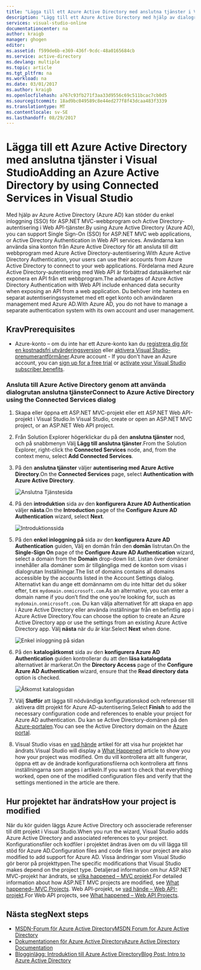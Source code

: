 ```yaml
---
title: "Lägga till ett Azure Active Directory med anslutna tjänster i Visual Studio | Microsoft Docs"
description: "Lägg till ett Azure Active Directory med hjälp av dialogrutan Visual Studio Lägg till anslutna tjänster"
services: visual-studio-online
documentationcenter: na
author: kraigb
manager: ghogen
editor: 
ms.assetid: f599de6b-e369-436f-9cdc-48a0165684cb
ms.service: active-directory
ms.devlang: multiple
ms.topic: article
ms.tgt_pltfrm: na
ms.workload: na
ms.date: 03/01/2017
ms.author: kraigb
ms.openlocfilehash: a767c93fb271f3aa33d9556c69c511bcac7cb0d5
ms.sourcegitcommit: 18ad9bc049589c8e44ed277f8f43dcaa483f3339
ms.translationtype: MT
ms.contentlocale: sv-SE
ms.lasthandoff: 08/29/2017
---
```

# <a name="adding-an-azure-active-directory-by-using-connected-services-in-visual-studio"></a><span data-ttu-id="3280e-103">Lägga till ett Azure Active Directory med anslutna tjänster i Visual Studio</span><span class="sxs-lookup"><span data-stu-id="3280e-103">Adding an Azure Active Directory by using Connected Services in Visual Studio</span></span>
<span data-ttu-id="3280e-104">Med hjälp av Azure Active Directory (Azure AD) kan stöder du enkel inloggning (SSO) för ASP.NET MVC-webbprogram och Active Directory-autentisering i Web API-tjänster.</span><span class="sxs-lookup"><span data-stu-id="3280e-104">By using Azure Active Directory (Azure AD), you can support Single Sign-On (SSO) for ASP.NET MVC web applications, or Active Directory Authentication in Web API services.</span></span> <span data-ttu-id="3280e-105">Användarna kan använda sina konton från Azure Active Directory för att ansluta till ditt webbprogram med Azure Active Directory-autentisering.</span><span class="sxs-lookup"><span data-stu-id="3280e-105">With Azure Active Directory Authentication, your users can use their accounts from Azure Active Directory to connect to your web applications.</span></span> <span data-ttu-id="3280e-106">Fördelarna med Azure Active Directory-autentisering med Web API är förbättrad datasäkerhet när exponera en API från ett webbprogram.</span><span class="sxs-lookup"><span data-stu-id="3280e-106">The advantages of Azure Active Directory Authentication with Web API include enhanced data security when exposing an API from a web application.</span></span> <span data-ttu-id="3280e-107">Du behöver inte hantera en separat autentiseringssystemet med ett eget konto och användaren management med Azure AD.</span><span class="sxs-lookup"><span data-stu-id="3280e-107">With Azure AD, you do not have to manage a separate authentication system with its own account and user management.</span></span>

## <a name="prerequisites"></a><span data-ttu-id="3280e-108">Krav</span><span class="sxs-lookup"><span data-stu-id="3280e-108">Prerequisites</span></span>
- <span data-ttu-id="3280e-109">Azure-konto – om du inte har ett Azure-konto kan du [registrera dig för en kostnadsfri utvärderingsversion](https://azure.microsoft.com/pricing/free-trial/?WT.mc_id=A261C142F) eller [aktivera Visual Studio-prenumerantförmåner](https://azure.microsoft.com/pricing/member-offers/msdn-benefits-details/?WT.mc_id=A261C142F).</span><span class="sxs-lookup"><span data-stu-id="3280e-109">Azure account - If you don't have an Azure account, you can [sign up for a free trial](https://azure.microsoft.com/pricing/free-trial/?WT.mc_id=A261C142F) or [activate your Visual Studio subscriber benefits](https://azure.microsoft.com/pricing/member-offers/msdn-benefits-details/?WT.mc_id=A261C142F).</span></span>

### <a name="connect-to-azure-active-directory-using-the-connected-services-dialog"></a><span data-ttu-id="3280e-110">Ansluta till Azure Active Directory genom att använda dialogrutan anslutna tjänster</span><span class="sxs-lookup"><span data-stu-id="3280e-110">Connect to Azure Active Directory using the Connected Services dialog</span></span>
1. <span data-ttu-id="3280e-111">Skapa eller öppna ett ASP.NET MVC-projekt eller ett ASP.NET Web API-projekt i Visual Studio.</span><span class="sxs-lookup"><span data-stu-id="3280e-111">In Visual Studio, create or open an ASP.NET MVC project, or an ASP.NET Web API project.</span></span>

1. <span data-ttu-id="3280e-112">Från Solution Explorer högerklickar du på den **anslutna tjänster** nod, och på snabbmenyn Välj **Lägg till anslutna tjänster**.</span><span class="sxs-lookup"><span data-stu-id="3280e-112">From the Solution Explorer, right-click the **Connected Services** node, and, from the context menu, select **Add Connected Services**.</span></span>

1. <span data-ttu-id="3280e-113">På den **anslutna tjänster** väljer **autentisering med Azure Active Directory**.</span><span class="sxs-lookup"><span data-stu-id="3280e-113">On the **Connected Services** page, select **Authentication with Azure Active Directory**.</span></span>
   
    ![Anslutna Tjänstesida](./media/vs-azure-tools-connected-services-add-active-directory/connected-services-add-active-directory.png)

1. <span data-ttu-id="3280e-115">På den **introduktion** sida av den **konfigurera Azure AD Authentication** väljer **nästa**.</span><span class="sxs-lookup"><span data-stu-id="3280e-115">On the **Introduction** page of the **Configure Azure AD Authentication** wizard, select **Next**.</span></span>
   
    ![Introduktionssida](./media/vs-azure-tools-connected-services-add-active-directory/configure-azure-ad-wizard-1.png)

1. <span data-ttu-id="3280e-117">På den **enkel inloggning på** sida av den **konfigurera Azure AD Authentication** guiden, Välj en domän från den **domän** listrutan.</span><span class="sxs-lookup"><span data-stu-id="3280e-117">On the **Single-Sign On** page of the **Configure Azure AD Authentication** wizard, select a domain from the **Domain** drop-down list.</span></span> <span data-ttu-id="3280e-118">Listan över domäner innehåller alla domäner som är tillgängliga med de konton som visas i dialogrutan Inställningar.</span><span class="sxs-lookup"><span data-stu-id="3280e-118">The list of domains contains all domains accessible by the accounts listed in the Account Settings dialog.</span></span> <span data-ttu-id="3280e-119">Alternativt kan du ange ett domännamn om du inte hittar det du söker efter, t.ex `mydomain.onmicrosoft.com`.</span><span class="sxs-lookup"><span data-stu-id="3280e-119">As an alternative, you can enter a domain name if you don’t find the one you’re looking for, such as `mydomain.onmicrosoft.com`.</span></span> <span data-ttu-id="3280e-120">Du kan välja alternativet för att skapa en app i Azure Active Directory eller använda inställningar från en befintlig app i Azure Active Directory.</span><span class="sxs-lookup"><span data-stu-id="3280e-120">You can choose the option to create an Azure Active Directory app or use the settings from an existing Azure Active Directory app.</span></span> <span data-ttu-id="3280e-121">Välj **nästa** när du är klar.</span><span class="sxs-lookup"><span data-stu-id="3280e-121">Select **Next** when done.</span></span>
   
    ![Enkel inloggning på sidan](./media/vs-azure-tools-connected-services-add-active-directory/configure-azure-ad-wizard-2.png)

1. <span data-ttu-id="3280e-123">På den **katalogåtkomst** sida av den **konfigurera Azure AD Authentication** guiden kontrollerar du att den **läsa katalogdata** alternativet är markerat.</span><span class="sxs-lookup"><span data-stu-id="3280e-123">On the **Directory Access** page of the **Configure Azure AD Authentication** wizard, ensure that the **Read directory data** option is checked.</span></span> 
   
    ![Åtkomst katalogsidan](./media/vs-azure-tools-connected-services-add-active-directory/configure-azure-ad-wizard-3.png)

1. <span data-ttu-id="3280e-125">Välj **Slutför** att lägga till nödvändiga konfigurationskod och referenser till aktivera ditt projekt för Azure AD-autentisering.</span><span class="sxs-lookup"><span data-stu-id="3280e-125">Select **Finish** to add the necessary configuration code and references to enable your project for Azure AD authentication.</span></span> <span data-ttu-id="3280e-126">Du kan se Active Directory-domänen på den [Azure-portalen](http://go.microsoft.com/fwlink/p/?LinkID=525040).</span><span class="sxs-lookup"><span data-stu-id="3280e-126">You can see the Active Directory domain on the [Azure portal](http://go.microsoft.com/fwlink/p/?LinkID=525040).</span></span>

1. <span data-ttu-id="3280e-127">Visual Studio visas en [vad hände](#how-your-project-is-modified) artikel för att visa hur projektet har ändrats.</span><span class="sxs-lookup"><span data-stu-id="3280e-127">Visual Studio will display a [What Happened](#how-your-project-is-modified) article to show you how your project was modified.</span></span> <span data-ttu-id="3280e-128">Om du vill kontrollera att allt fungerar, öppna ett av de ändrade konfigurationsfilerna och kontrollera att finns inställningarna som anges i artikeln.</span><span class="sxs-lookup"><span data-stu-id="3280e-128">If you want to check that everything worked, open one of the modified configuration files and verify that the settings mentioned in the article are there.</span></span> 

## <a name="how-your-project-is-modified"></a><span data-ttu-id="3280e-129">Hur projektet har ändrats</span><span class="sxs-lookup"><span data-stu-id="3280e-129">How your project is modified</span></span>
<span data-ttu-id="3280e-130">När du kör guiden läggs Azure Active Directory och associerade referenser till ditt projekt i Visual Studio.</span><span class="sxs-lookup"><span data-stu-id="3280e-130">When you run the wizard, Visual Studio adds Azure Active Directory and associated references to your project.</span></span> <span data-ttu-id="3280e-131">Konfigurationsfiler och kodfiler i projektet ändras även om du vill lägga till stöd för Azure AD.</span><span class="sxs-lookup"><span data-stu-id="3280e-131">Configuration files and code files in your project are also modified to add support for Azure AD.</span></span> <span data-ttu-id="3280e-132">Vissa ändringar som Visual Studio gör beror på projekttypen.</span><span class="sxs-lookup"><span data-stu-id="3280e-132">The specific modifications that Visual Studio makes depend on the project type.</span></span> <span data-ttu-id="3280e-133">Detaljerad information om hur ASP.NET MVC-projekt har ändrats, se [vilka happened – MVC projekt](http://go.microsoft.com/fwlink/p/?LinkID=513809).</span><span class="sxs-lookup"><span data-stu-id="3280e-133">For detailed information about how ASP.NET MVC projects are modified, see [What happened– MVC Projects](http://go.microsoft.com/fwlink/p/?LinkID=513809).</span></span> <span data-ttu-id="3280e-134">Web API-projekt, se [vad hände – Web API-projekt](http://go.microsoft.com/fwlink/p/?LinkId=513810).</span><span class="sxs-lookup"><span data-stu-id="3280e-134">For Web API projects, see [What happened – Web API Projects](http://go.microsoft.com/fwlink/p/?LinkId=513810).</span></span>

## <a name="next-steps"></a><span data-ttu-id="3280e-135">Nästa steg</span><span class="sxs-lookup"><span data-stu-id="3280e-135">Next steps</span></span>
* [<span data-ttu-id="3280e-136">MSDN-Forum för Azure Active Directory</span><span class="sxs-lookup"><span data-stu-id="3280e-136">MSDN Forum for Azure Active Directory</span></span>](https://social.msdn.microsoft.com/forums/azure/home?forum=WindowsAzureAD)
* [<span data-ttu-id="3280e-137">Dokumentationen för Azure Active Directory</span><span class="sxs-lookup"><span data-stu-id="3280e-137">Azure Active Directory Documentation</span></span>](https://azure.microsoft.com/documentation/services/active-directory/)
* [<span data-ttu-id="3280e-138">Blogginlägg: Introduktion till Azure Active Directory</span><span class="sxs-lookup"><span data-stu-id="3280e-138">Blog Post: Intro to Azure Active Directory</span></span>](http://blogs.msdn.com/b/brunoterkaly/archive/2014/03/03/introduction-to-windows-azure-active-directory.aspx)

